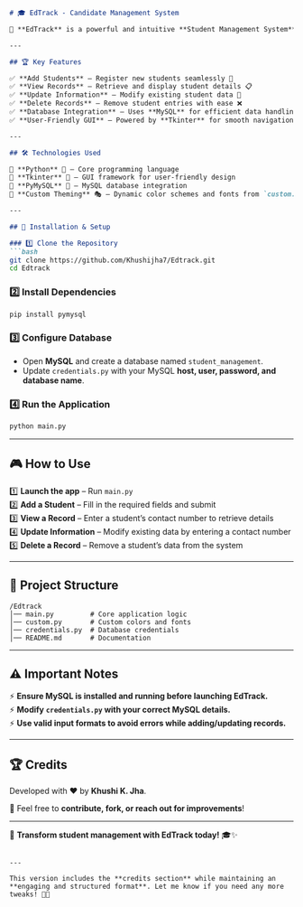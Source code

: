 ```markdown
# 🎓 EdTrack - Candidate Management System  

🚀 **EdTrack** is a powerful and intuitive **Student Management System** built with Python's **Tkinter** and **MySQL**. Designed for educational institutions of all sizes, it simplifies administrative tasks like student registration, record updates, and database management.  

---

## 🏆 Key Features  

✅ **Add Students** – Register new students seamlessly 📝  
✅ **View Records** – Retrieve and display student details 📋  
✅ **Update Information** – Modify existing student data 🔄  
✅ **Delete Records** – Remove student entries with ease ❌  
✅ **Database Integration** – Uses **MySQL** for efficient data handling 💾  
✅ **User-Friendly GUI** – Powered by **Tkinter** for smooth navigation 🎨  

---

## 🛠️ Technologies Used  

🔹 **Python** 🐍 – Core programming language  
🔹 **Tkinter** 🎨 – GUI framework for user-friendly design  
🔹 **PyMySQL** 💾 – MySQL database integration  
🔹 **Custom Theming** 🎭 – Dynamic color schemes and fonts from `custom.py`  

---

## 🚀 Installation & Setup  

### 1️⃣ Clone the Repository  
```bash
git clone https://github.com/Khushijha7/Edtrack.git
cd Edtrack
```

### 2️⃣ Install Dependencies  
```bash
pip install pymysql
```

### 3️⃣ Configure Database  
- Open **MySQL** and create a database named `student_management`.  
- Update `credentials.py` with your MySQL **host, user, password, and database name**.  

### 4️⃣ Run the Application  
```bash
python main.py
```

---

## 🎮 How to Use  

1️⃣ **Launch the app** – Run `main.py`  
2️⃣ **Add a Student** – Fill in the required fields and submit  
3️⃣ **View a Record** – Enter a student’s contact number to retrieve details  
4️⃣ **Update Information** – Modify existing data by entering a contact number  
5️⃣ **Delete a Record** – Remove a student’s data from the system  

---

## 📂 Project Structure  

```
/Edtrack
│── main.py         # Core application logic
│── custom.py       # Custom colors and fonts
│── credentials.py  # Database credentials
│── README.md       # Documentation
```

---

## ⚠️ Important Notes  

⚡ **Ensure MySQL is installed and running before launching EdTrack.**  
⚡ **Modify `credentials.py` with your correct MySQL details.**  
⚡ **Use valid input formats to avoid errors while adding/updating records.**  

---

## 🏆 Credits  

Developed with ❤️ by **Khushi K. Jha**.  

📧 Feel free to **contribute, fork, or reach out for improvements**!  

---

🚀 **Transform student management with EdTrack today!** 🎓✨  
```

---

This version includes the **credits section** while maintaining an **engaging and structured format**. Let me know if you need any more tweaks! 🚀😊
